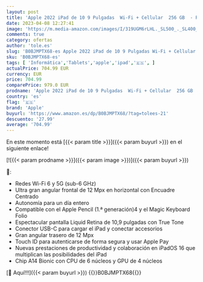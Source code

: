 ```yaml
---
layout: post
title: 'Apple 2022 iPad de 10 9 Pulgadas  Wi-Fi + Cellular  256 GB  - Rosa  10.ª generación '
date: 2023-04-08 12:27:41
image: 'https://m.media-amazon.com/images/I/319UGM6rLHL._SL500_._SL400_.jpg'
comments: true
category: ofertas
author: 'tole.es'
slug: 'B0BJMPTX68-es Apple 2022 iPad de 10 9 Pulgadas Wi-Fi + Cellular 256 GB -...'
sku: 'B0BJMPTX68-es'
tags: [ 'Informática','Tablets','apple','ipad','🇪🇸', ]
actualPrice: 704.99 EUR
currency: EUR
price: 704.99
comparePrice: 979.0 EUR
prodname: 'Apple 2022 iPad de 10 9 Pulgadas  Wi-Fi + Cellular  256 GB  - Rosa  10.ª generación '
country: 'es'
flag: '🇪🇸'
brand: 'Apple'
buyurl: 'https://www.amazon.es/dp/B0BJMPTX68/?tag=tolees-21'
descuento: '27.99'
average: '704.99'
---
```


En este momento está [{{< param title >}}]({{< param buyurl >}}) en el siguiente enlace!

[![{{< param prodname >}}]({{< param image >}})]({{< param buyurl >}})

🔎:

- Redes Wi-Fi 6 y 5G (sub-6 GHz)
- Ultra gran angular frontal de 12 Mpx en horizontal con Encuadre Centrado
- Autonomía para un día entero
- Compatible con el Apple Pencil (1.ª generación)4 y el Magic Keyboard Folio
- Espectacular pantalla Liquid Retina de 10,9 pulgadas con True Tone
- Conector USB-C para cargar el iPad y conectar accesorios
- Gran angular trasero de 12 Mpx
- Touch ID para autenticarse de forma segura y usar Apple Pay
- Nuevas prestaciones de productividad y colaboración en iPadOS 16 que multiplican las posibilidades del iPad
- Chip A14 Bionic con CPU de 6 núcleos y GPU de 4 núcleos

[🛒 Aquí!!!]({{< param buyurl >}})
{{<world>}}B0BJMPTX68{{</world>}}
